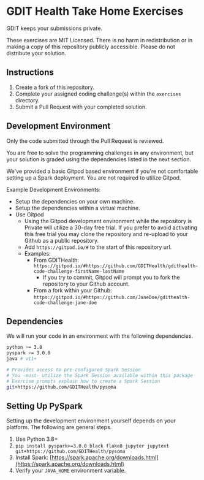 # GDIT Health Take Home Exercises

GDIT keeps your submissions private.

These exercises are MIT Licensed. There is no harm in redistribution or in making a copy of this repository publicly accessible. Please do not distribute your solution.

## Instructions

1. Create a fork of this repository.
1. Complete your assigned coding challenge(s) within the `exercises` directory.
1. Submit a Pull Request with your completed solution.

## Development Environment

Only the code submitted through the Pull Request is reviewed.

You are free to solve the programming challenges in any environment, but your solution is graded using the dependencies listed in the next section.

We've provided a basic Gitpod based environment if you're not comfortable setting up a Spark deployment. You are not required to utilize Gitpod.

Example Development Environments:

- Setup the dependencies on your own machine.
- Setup the dependencies within a virtual machine.
- Use Gitpod
  - Using the Gitpod development environment while the repository is Private will utilize a 30-day free trial. If you prefer to avoid activating this free trial you may clone the repository and re-upload to your Github as a public repository.
  - Add `https://gitpod.io/#` to the start of this repository url.
  - Examples:
    - From GDITHealth: `https://gitpod.io/#https://github.com/GDITHealth/gdithealth-code-challenge-firstName-lastName`
      - If you try to commit, Gitpod will prompt you to fork the repository to your Github account.
    - From a fork within your Github: `https://gitpod.io/#https://github.com/JaneDoe/gdithealth-code-challenge-jane-doe`

## Dependencies

We will run your code in an environment with the following dependencies.

```bash
python >= 3.8
pyspark >= 3.0.0
java # v11+

# Provides access to pre-configured Spark Session
# You -must- utilize the Spark Session available within this package
# Exercise prompts explain how to create a Spark Session
git+https://github.com/GDITHealth/pysoma
```

## Setting Up PySpark

Setting up the development environment yourself depends on your platform. The following are general steps.

1. Use Python 3.8+
1. `pip install pyspark>=3.0.0 black flake8 jupyter jupytext git+https://github.com/GDITHealth/pysoma`
1. Install Spark: [https://spark.apache.org/downloads.html](https://spark.apache.org/downloads.html)
1. Verify your `JAVA_HOME` environment variable.
